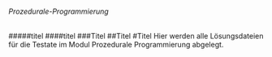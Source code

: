 ###### Prozedurale-Programmierung
#####titel
####titel
###Titel
##Titel
#Titel
Hier werden alle Lösungsdateien für die Testate im Modul Prozedurale Programmierung abgelegt.
